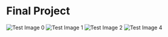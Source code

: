 # Final Project
![Test Image 0](https://pbs.twimg.com/media/EUiCpJlUUAETtD5?format=jpg&name=large)
![Test Image 1](https://pbs.twimg.com/media/EUiCpJmUUAAtdSU?format=jpg&name=medium)
![Test Image 2](https://pbs.twimg.com/media/EUiCpJkU4AE72jD?format=jpg&name=medium)
![Test Image 4](https://pbs.twimg.com/media/EUiCpJmUUAE1dIg?format=jpg&name=medium)

